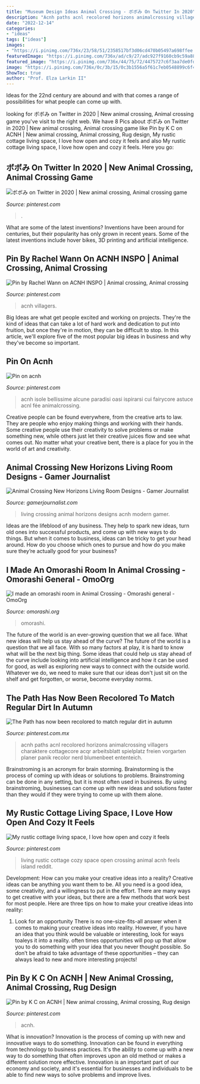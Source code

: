 ```yaml
---
title: "Museum Design Ideas Animal Crossing - ボボみ On Twitter In 2020"
description: "Acnh paths acnl recolored horizons animalcrossing villagers charaktere cottagecore acqr arbeitsblatt spielplatz freien vorgarten planer panik recolor nerd blumenbeet ententeich"
date: "2022-12-14"
categories:
- "ideas"
tags: ["ideas"]
images:
- "https://i.pinimg.com/736x/23/58/51/2358517bf3d06cd470b05497a698ffee.jpg"
featuredImage: "https://i.pinimg.com/736x/ad/c9/27/adc927f9160cb9c59a88d58a5bdb6d83.jpg"
featured_image: "https://i.pinimg.com/736x/44/75/72/4475727c6f3aa7de0fda928e49319017.jpg"
image: "https://i.pinimg.com/736x/0c/3b/15/0c3b1556a5f61c7eb0548899c6f4988d.jpg"
ShowToc: true
author: "Prof. Elza Larkin II"
---
```



Ideas for the 22nd century are abound and with that comes a range of possibilities for what people can come up with.

	

		
looking for ボボみ on Twitter in 2020 | New animal crossing, Animal crossing game you've visit to the right web. We have 8 Pics about ボボみ on Twitter in 2020 | New animal crossing, Animal crossing game like Pin by K C on ACNH | New animal crossing, Animal crossing, Rug design, My rustic cottage living space, I love how open and cozy it feels and also My rustic cottage living space, I love how open and cozy it feels. Here you go:
		
    
## ボボみ On Twitter In 2020 | New Animal Crossing, Animal Crossing Game

<img loading=lazy src="https://i.pinimg.com/736x/23/58/51/2358517bf3d06cd470b05497a698ffee.jpg" onerror="this.onerror=null;this.src='https://tse2.mm.bing.net/th?id=OIP.kSul1UtguFFHLJnzB64H9QHaEK&amp;pid=15.1';" alt="ボボみ on Twitter in 2020 | New animal crossing, Animal crossing game">

_Source: pinterest.com_

>. 

	

What are some of the latest inventions?
Inventions have been around for centuries, but their popularity has only grown in recent years. Some of the latest inventions include hover bikes, 3D printing and artificial intelligence.

    
## Pin By Rachel Wann On ACNH INSPO | Animal Crossing, Animal Crossing

<img loading=lazy src="https://i.pinimg.com/736x/0c/3b/15/0c3b1556a5f61c7eb0548899c6f4988d.jpg" onerror="this.onerror=null;this.src='https://tse4.mm.bing.net/th?id=OIP.2XYztkzWtuoWrG-lU-9HWAHaEK&amp;pid=15.1';" alt="Pin by Rachel Wann on ACNH INSPO | Animal crossing, Animal crossing">

_Source: pinterest.com_

>acnh villagers. 

	

Big Ideas are what get people excited and working on projects. They're the kind of ideas that can take a lot of hard work and dedication to put into fruition, but once they're in motion, they can be difficult to stop. In this article, we'll explore five of the most popular big ideas in business and why they've become so important.

    
## Pin On Acnh

<img loading=lazy src="https://i.pinimg.com/736x/ad/c9/27/adc927f9160cb9c59a88d58a5bdb6d83.jpg" onerror="this.onerror=null;this.src='https://tse1.mm.bing.net/th?id=OIP.PbSz9_hWLcGprUEdqT_IAQHaEK&amp;pid=15.1';" alt="Pin on acnh">

_Source: pinterest.com_

>acnh isole bellissime alcune paradisi oasi ispirarsi cui fairycore astuce acnl fée animalcrossing. 

	

Creative people can be found everywhere, from the creative arts to law. They are people who enjoy making things and working with their hands. Some creative people use their creativity to solve problems or make something new, while others just let their creative juices flow and see what comes out. No matter what your creative bent, there is a place for you in the world of art and creativity.

    
## Animal Crossing New Horizons Living Room Designs - Gamer Journalist

<img loading=lazy src="https://cdn.gamerjournalist.com/primary/2020/05/Animal-Crossing-New-Horizons-Living-Room-Designs.jpg" onerror="this.onerror=null;this.src='https://tse3.mm.bing.net/th?id=OIP.wmP7y0DYhaBBo4YAxf9IlQHaEK&amp;pid=15.1';" alt="Animal Crossing New Horizons Living Room Designs - Gamer Journalist">

_Source: gamerjournalist.com_

>living crossing animal horizons designs acnh modern gamer. 

	

Ideas are the lifeblood of any business. They help to spark new ideas, turn old ones into successful products, and come up with new ways to do things. But when it comes to business, ideas can be tricky to get your head around. How do you choose which ones to pursue and how do you make sure they’re actually good for your business?

    
## I Made An Omorashi Room In Animal Crossing - Omorashi General - OmoOrg

<img loading=lazy src="https://www.omorashi.org/uploads/monthly_2020_05/20200507_212312.thumb.jpg.a26af70a9db250764f70f71ac3af2d42.jpg" onerror="this.onerror=null;this.src='https://tse1.mm.bing.net/th?id=OIP.YUnLxj5U0-kmTtu6BiNm1wHaEK&amp;pid=15.1';" alt="I made an omorashi room in Animal Crossing - Omorashi general - OmoOrg">

_Source: omorashi.org_

>omorashi. 

	

The future of the world is an ever-growing question that we all face. What new ideas will help us stay ahead of the curve?
The future of the world is a question that we all face. With so many factors at play, it is hard to know what will be the next big thing. Some ideas that could help us stay ahead of the curve include looking into artificial intelligence and how it can be used for good, as well as exploring new ways to connect with the outside world. Whatever we do, we need to make sure that our ideas don't just sit on the shelf and get forgotten, or worse, become everyday norms.

    
## The Path Has Now Been Recolored To Match Regular Dirt In Autumn

<img loading=lazy src="https://i.pinimg.com/736x/1b/fd/c3/1bfdc3c2143d42e24c9aa5d86ede9cb9.jpg" onerror="this.onerror=null;this.src='https://tse4.mm.bing.net/th?id=OIP.RLVhwDURvZq_3mzB9LNrZQHaHa&amp;pid=15.1';" alt="The Path has now been recolored to match regular dirt in autumn">

_Source: pinterest.com.mx_

>acnh paths acnl recolored horizons animalcrossing villagers charaktere cottagecore acqr arbeitsblatt spielplatz freien vorgarten planer panik recolor nerd blumenbeet ententeich. 

	

Brainstroming is an acronym for brain storming. Brainstorming is the process of coming up with ideas or solutions to problems. Brainstroming can be done in any setting, but it is most often used in business. By using brainstroming, businesses can come up with new ideas and solutions faster than they would if they were trying to come up with them alone.

    
## My Rustic Cottage Living Space, I Love How Open And Cozy It Feels

<img loading=lazy src="https://i.pinimg.com/736x/74/e5/dd/74e5ddb04ef8cbc0e279ad0d86e93ad5.jpg" onerror="this.onerror=null;this.src='https://tse2.mm.bing.net/th?id=OIP.auKD1oXRwsdyFKike9PZOQHaEK&amp;pid=15.1';" alt="My rustic cottage living space, I love how open and cozy it feels">

_Source: pinterest.com_

>living rustic cottage cozy space open crossing animal acnh feels island reddit. 

	

Development: How can you make your creative ideas into a reality?
Creative ideas can be anything you want them to be. All you need is a good idea, some creativity, and a willingness to put in the effort. There are many ways to get creative with your ideas, but there are a few methods that work best for most people. Here are three tips on how to make your creative ideas into reality:
1. Look for an opportunity
There is no one-size-fits-all answer when it comes to making your creative ideas into reality. However, if you have an idea that you think would be valuable or interesting, look for ways toaleys it into a reality. often times opportunities will pop up that allow you to do something with your idea that you never thought possible. So don’t be afraid to take advantage of these opportunities – they can always lead to new and more interesting projects!

    
## Pin By K C On ACNH | New Animal Crossing, Animal Crossing, Rug Design

<img loading=lazy src="https://i.pinimg.com/736x/44/75/72/4475727c6f3aa7de0fda928e49319017.jpg" onerror="this.onerror=null;this.src='https://tse2.mm.bing.net/th?id=OIP.TPFMTL8nrY3FqrtUdF8bKQHaEK&amp;pid=15.1';" alt="Pin by K C on ACNH | New animal crossing, Animal crossing, Rug design">

_Source: pinterest.com_

>acnh. 

	

What is innovation?
Innovation is the process of coming up with new and innovative ways to do something. Innovation can be found in everything from technology to business practices. It's the ability to come up with a new way to do something that often improves upon an old method or makes a different solution more effective. Innovation is an important part of our economy and society, and it's essential for businesses and individuals to be able to find new ways to solve problems and improve lives.

